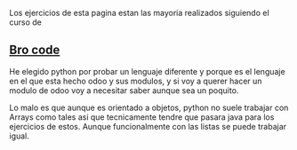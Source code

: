 Los ejercicios de esta pagina estan las mayoria realizados siguiendo el curso de 
## [Bro code](https://www.youtube.com/watch?v=ix9cRaBkVe0&t=38917s)

He elegido python por probar un lenguaje diferente y porque es el lenguaje en el que esta hecho odoo y sus modulos, y si voy a querer hacer un modulo de odoo voy a necesitar saber aunque sea un poquito.

Lo malo es que aunque es orientado a objetos, python no suele trabajar con Arrays como tales asi que tecnicamente tendre que pasara java para los ejercicios de estos. Aunque funcionalmente con las listas se puede trabajar igual.